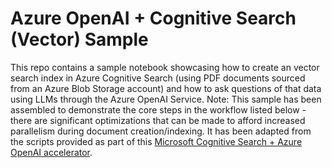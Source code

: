 # Azure OpenAI + Cognitive Search (Vector) Sample

This repo contains a sample notebook showcasing how to create an vector search index in Azure Cognitive Search (using PDF documents sourced from an Azure Blob Storage account) and how to ask questions of that data using LLMs through the Azure OpenAI Service. Note: This sample has been assembled to demonstrate the core steps in the workflow listed below - there are significant optimizations that can be made to afford increased parallelism during document creation/indexing. It has been adapted from the scripts provided as part of this [Microsoft Cognitive Search + Azure OpenAI accelerator](https://github.com/Azure-Samples/azure-search-openai-demo/blob/main/scripts/prepdocs.py).